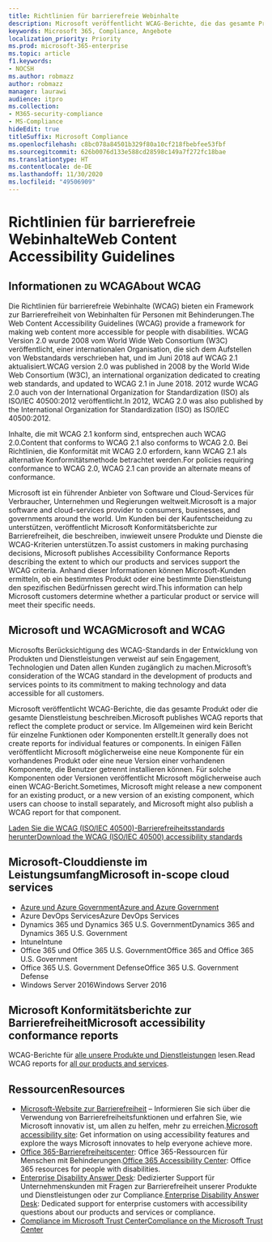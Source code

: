 ```yaml
---
title: Richtlinien für barrierefreie Webinhalte
description: Microsoft veröffentlicht WCAG-Berichte, die das gesamte Produkt bzw. den gesamten Dienst oder Teile des Produkts wiedergeben, die separat installiert werden können.
keywords: Microsoft 365, Compliance, Angebote
localization_priority: Priority
ms.prod: microsoft-365-enterprise
ms.topic: article
f1.keywords:
- NOCSH
ms.author: robmazz
author: robmazz
manager: laurawi
audience: itpro
ms.collection:
- M365-security-compliance
- MS-Compliance
hideEdit: true
titleSuffix: Microsoft Compliance
ms.openlocfilehash: c8bc078a84501b329f80a10cf218fbebfee53fbf
ms.sourcegitcommit: 626b0076d133e588cd28598c149a7f272fc18bae
ms.translationtype: HT
ms.contentlocale: de-DE
ms.lasthandoff: 11/30/2020
ms.locfileid: "49506909"
---
```

# <a name="web-content-accessibility-guidelines"></a><span data-ttu-id="cd964-104">Richtlinien für barrierefreie Webinhalte</span><span class="sxs-lookup"><span data-stu-id="cd964-104">Web Content Accessibility Guidelines</span></span>

## <a name="about-wcag"></a><span data-ttu-id="cd964-105">Informationen zu WCAG</span><span class="sxs-lookup"><span data-stu-id="cd964-105">About WCAG</span></span>

<span data-ttu-id="cd964-106">Die Richtlinien für barrierefreie Webinhalte (WCAG) bieten ein Framework zur Barrierefreiheit von Webinhalten für Personen mit Behinderungen.</span><span class="sxs-lookup"><span data-stu-id="cd964-106">The Web Content Accessibility Guidelines (WCAG) provide a framework for making web content more accessible for people with disabilities.</span></span> <span data-ttu-id="cd964-107">WCAG Version 2.0 wurde 2008 vom World Wide Web Consortium (W3C) veröffentlicht, einer internationalen Organisation, die sich dem Aufstellen von Webstandards verschrieben hat, und im Juni 2018 auf WCAG 2.1 aktualisiert.</span><span class="sxs-lookup"><span data-stu-id="cd964-107">WCAG version 2.0 was published in 2008 by the World Wide Web Consortium (W3C), an international organization dedicated to creating web standards, and updated to WCAG 2.1 in June 2018.</span></span> <span data-ttu-id="cd964-108">2012 wurde WCAG 2.0 auch von der International Organization for Standardization (ISO) als ISO/IEC 40500:2012 veröffentlicht.</span><span class="sxs-lookup"><span data-stu-id="cd964-108">In 2012, WCAG 2.0 was also published by the International Organization for Standardization (ISO) as ISO/IEC 40500:2012.</span></span>

<span data-ttu-id="cd964-109">Inhalte, die mit WCAG 2.1 konform sind, entsprechen auch WCAG 2.0.</span><span class="sxs-lookup"><span data-stu-id="cd964-109">Content that conforms to WCAG 2.1 also conforms to WCAG 2.0.</span></span> <span data-ttu-id="cd964-110">Bei Richtlinien, die Konformität mit WCAG 2.0 erfordern, kann WCAG 2.1 als alternative Konformitätsmethode betrachtet werden.</span><span class="sxs-lookup"><span data-stu-id="cd964-110">For policies requiring conformance to WCAG 2.0, WCAG 2.1 can provide an alternate means of conformance.</span></span>

<span data-ttu-id="cd964-111">Microsoft ist ein führender Anbieter von Software und Cloud-Services für Verbraucher, Unternehmen und Regierungen weltweit.</span><span class="sxs-lookup"><span data-stu-id="cd964-111">Microsoft is a major software and cloud-services provider to consumers, businesses, and governments around the world.</span></span> <span data-ttu-id="cd964-112">Um Kunden bei der Kaufentscheidung zu unterstützen, veröffentlicht Microsoft Konformitätsberichte zur Barrierefreiheit, die beschreiben, inwieweit unsere Produkte und Dienste die WCAG-Kriterien unterstützen.</span><span class="sxs-lookup"><span data-stu-id="cd964-112">To assist customers in making purchasing decisions, Microsoft publishes Accessibility Conformance Reports describing the extent to which our products and services support the WCAG criteria.</span></span> <span data-ttu-id="cd964-113">Anhand dieser Informationen können Microsoft-Kunden ermitteln, ob ein bestimmtes Produkt oder eine bestimmte Dienstleistung den spezifischen Bedürfnissen gerecht wird.</span><span class="sxs-lookup"><span data-stu-id="cd964-113">This information can help Microsoft customers determine whether a particular product or service will meet their specific needs.</span></span>
  
## <a name="microsoft-and-wcag"></a><span data-ttu-id="cd964-114">Microsoft und WCAG</span><span class="sxs-lookup"><span data-stu-id="cd964-114">Microsoft and WCAG</span></span>

<span data-ttu-id="cd964-115">Microsofts Berücksichtigung des WCAG-Standards in der Entwicklung von Produkten und Dienstleistungen verweist auf sein Engagement, Technologien und Daten allen Kunden zugänglich zu machen.</span><span class="sxs-lookup"><span data-stu-id="cd964-115">Microsoft’s consideration of the WCAG standard in the development of products and services points to its commitment to making technology and data accessible for all customers.</span></span>

<span data-ttu-id="cd964-116">Microsoft veröffentlicht WCAG-Berichte, die das gesamte Produkt oder die gesamte Dienstleistung beschreiben.</span><span class="sxs-lookup"><span data-stu-id="cd964-116">Microsoft publishes WCAG reports that reflect the complete product or service.</span></span> <span data-ttu-id="cd964-117">Im Allgemeinen wird kein Bericht für einzelne Funktionen oder Komponenten erstellt.</span><span class="sxs-lookup"><span data-stu-id="cd964-117">It generally does not create reports for individual features or components.</span></span> <span data-ttu-id="cd964-118">In einigen Fällen veröffentlicht Microsoft möglicherweise eine neue Komponente für ein vorhandenes Produkt oder eine neue Version einer vorhandenen Komponente, die Benutzer getrennt installieren können. Für solche Komponenten oder Versionen veröffentlicht Microsoft möglicherweise auch einen WCAG-Bericht.</span><span class="sxs-lookup"><span data-stu-id="cd964-118">Sometimes, Microsoft might release a new component for an existing product, or a new version of an existing component, which users can choose to install separately, and Microsoft might also publish a WCAG report for that component.</span></span>

[<span data-ttu-id="cd964-119">Laden Sie die WCAG (ISO/IEC 40500)-Barrierefreiheitsstandards herunter</span><span class="sxs-lookup"><span data-stu-id="cd964-119">Download the WCAG (ISO/IEC 40500) accessibility standards</span></span>](https://www.w3.org/WAI/standards-guidelines/wcag/)

## <a name="microsoft-in-scope-cloud-services"></a><span data-ttu-id="cd964-120">Microsoft-Clouddienste im Leistungsumfang</span><span class="sxs-lookup"><span data-stu-id="cd964-120">Microsoft in-scope cloud services</span></span>

- [<span data-ttu-id="cd964-121">Azure und Azure Government</span><span class="sxs-lookup"><span data-stu-id="cd964-121">Azure and Azure Government</span></span>](https://go.microsoft.com/fwlink/p/?linkid=2051569)
- <span data-ttu-id="cd964-122">Azure DevOps Services</span><span class="sxs-lookup"><span data-stu-id="cd964-122">Azure DevOps Services</span></span>
- <span data-ttu-id="cd964-123">Dynamics 365 und Dynamics 365 U.S. Government</span><span class="sxs-lookup"><span data-stu-id="cd964-123">Dynamics 365 and Dynamics 365 U.S. Government</span></span>
- <span data-ttu-id="cd964-124">Intune</span><span class="sxs-lookup"><span data-stu-id="cd964-124">Intune</span></span>
- <span data-ttu-id="cd964-125">Office 365 und Office 365 U.S. Government</span><span class="sxs-lookup"><span data-stu-id="cd964-125">Office 365 and Office 365 U.S. Government</span></span>
- <span data-ttu-id="cd964-126">Office 365 U.S. Government Defense</span><span class="sxs-lookup"><span data-stu-id="cd964-126">Office 365 U.S. Government Defense</span></span>
- <span data-ttu-id="cd964-127">Windows Server 2016</span><span class="sxs-lookup"><span data-stu-id="cd964-127">Windows Server 2016</span></span>

## <a name="microsoft-accessibility-conformance-reports"></a><span data-ttu-id="cd964-128">Microsoft Konformitätsberichte zur Barrierefreiheit</span><span class="sxs-lookup"><span data-stu-id="cd964-128">Microsoft accessibility conformance reports</span></span>

<span data-ttu-id="cd964-129">WCAG-Berichte für [alle unsere Produkte und Dienstleistungen](https://cloudblogs.microsoft.com/industry-blog/government/2018/09/11/accessibility-conformance-reports/) lesen.</span><span class="sxs-lookup"><span data-stu-id="cd964-129">Read WCAG reports for [all our products and services](https://cloudblogs.microsoft.com/industry-blog/government/2018/09/11/accessibility-conformance-reports/).</span></span>

## <a name="resources"></a><span data-ttu-id="cd964-130">Ressourcen</span><span class="sxs-lookup"><span data-stu-id="cd964-130">Resources</span></span>

- <span data-ttu-id="cd964-131">[Microsoft-Website zur Barrierefreiheit](https://www.microsoft.com/accessibility) – Informieren Sie sich über die Verwendung von Barrierefreiheitsfunktionen und erfahren Sie, wie Microsoft innovativ ist, um allen zu helfen, mehr zu erreichen.</span><span class="sxs-lookup"><span data-stu-id="cd964-131">[Microsoft accessibility site](https://www.microsoft.com/accessibility): Get information on using accessibility features and explore the ways Microsoft innovates to help everyone achieve more.</span></span>
- <span data-ttu-id="cd964-132">[Office 365-Barrierefreiheitscenter](https://go.microsoft.com/fwlink/p/?linkid=2051801): Office 365-Ressourcen für Menschen mit Behinderungen.</span><span class="sxs-lookup"><span data-stu-id="cd964-132">[Office 365 Accessibility Center](https://go.microsoft.com/fwlink/p/?linkid=2051801): Office 365 resources for people with disabilities.</span></span>
- <span data-ttu-id="cd964-133">[Enterprise Disability Answer Desk](https://go.microsoft.com/fwlink/p/?linkid=2050890): Dedizierter Support für Unternehmenskunden mit Fragen zur Barrierefreiheit unserer Produkte und Dienstleistungen oder zur Compliance.</span><span class="sxs-lookup"><span data-stu-id="cd964-133">[Enterprise Disability Answer Desk](https://go.microsoft.com/fwlink/p/?linkid=2050890): Dedicated support for enterprise customers with accessibility questions about our products and services or compliance.</span></span>
- [<span data-ttu-id="cd964-134">Compliance im Microsoft Trust Center</span><span class="sxs-lookup"><span data-stu-id="cd964-134">Compliance on the Microsoft Trust Center</span></span>](https://www.microsoft.com/trust-center/compliance/compliance-overview)

